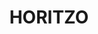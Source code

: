 ---
layout: ../../layouts/GaleriaLayout.astro
title: "HORITZO"
lloc: Catalunya
data: "(01'24)"
autor: "Pepe Ramos"
imatges: ["/img/img1.webp","/img/img2.webp","/img/img3.webp","/img/img4.webp","/img/img5.webp","/img/img6.webp","/img/img7.webp"]
---